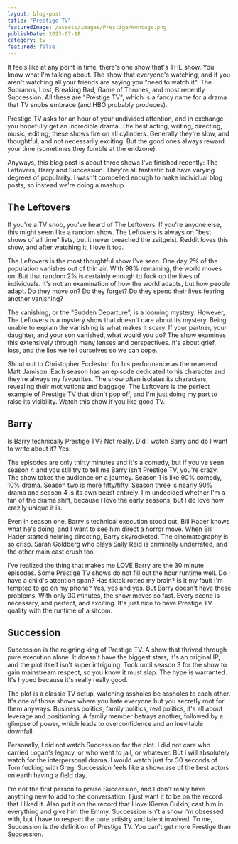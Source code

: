 ```yaml
---
layout: blog-post
title: "Prestige TV"
featuredImage: /assets/images/Prestige/montage.png
publishDate: 2023-07-18
category: tv
featured: false
---
```


It feels like at any point in time, there's one show that's THE show. You know what I'm talking about. The show that everyone's watching, and if you aren't watching all your friends are saying you "need to watch it". The Sopranos, Lost, Breaking Bad, Game of Thrones, and most recently Succession. All these are "Prestige TV", which is a fancy name for a drama that TV snobs embrace (and HBO probably produces).

Prestige TV asks for an hour of your undivided attention, and in exchange you hopefully get an incredible drama. The best acting, writing, directing, music, editing; these shows fire on all cylinders. Generally they're slow, and thoughtful, and not necessarily exciting. But the good ones always reward your time (sometimes they fumble at the endzone).

Anyways, this blog post is about three shows I've finished recently: The Leftovers, Barry and Succession. They're all fantastic but have varying degrees of popularity. I wasn't compelled enough to make individual blog posts, so instead we're doing a mashup.

## The Leftovers

If you're a TV snob, you've heard of The Leftovers. If you're anyone else, this might seem like a random show. The Leftovers is always on "best shows of all time" lists, but it never breached the zeitgeist. Reddit loves this show, and after watching it, I love it too.

The Leftovers is the most thoughtful show I've seen. One day 2% of the population vanishes out of thin air. With 98% remaining, the world moves on. But that random 2% is certainly enough to fuck up the lives of individuals. It's not an examination of how the world adapts, but how people adapt. Do they move on? Do they forget? Do they spend their lives fearing another vanishing?

The vanishing, or the "Sudden Departure", is a looming mystery. However, The Leftovers is a mystery show that doesn't care about its mystery. Being unable to explain the vanishing is what makes it scary. If your partner, your daughter, and your son vanished, what would you do? The show examines this extensively through many lenses and perspectives. It's about grief, loss, and the lies we tell ourselves so we can cope.

Shout out to Christopher Eccleston for his performance as the reverend Matt Jamison. Each season has an episode dedicated to his character and they're always my favourites. The show often isolates its characters, revealing their motivations and baggage. The Leftovers is the perfect example of Prestige TV that didn't pop off, and I'm just doing my part to raise its visibility. Watch this show if you like good TV.

## Barry

Is Barry technically Prestige TV? Not really. Did I watch Barry and do I want to write about it? Yes.

The episodes are only thirty minutes and it's a comedy, but if you've seen season 4 and you still try to tell me Barry isn't Prestige TV, you're crazy. The show takes the audience on a journey. Season 1 is like 90% comedy, 10% drama. Season two is more fifty/fifty. Season three is nearly 90% drama and season 4 is its own beast entirely. I'm undecided whether I'm a fan of the drama shift, because I love the early seasons, but I do love how crazily unique it is.

Even in season one, Barry's technical execution stood out. Bill Hader knows what he's doing, and I want to see him direct a horror move. When Bill Hader started helming directing, Barry skyrocketed. The cinematography is so crisp. Sarah Goldberg who plays Sally Reid is criminally underrated, and the other main cast crush too.

I've realized the thing that makes me LOVE Barry are the 30 minute episodes. Some Prestige TV shows do not fill out the hour runtime well. Do I have a child's attention span? Has tiktok rotted my brain? Is it my fault I'm tempted to go on my phone? Yes, yes and yes. But Barry doesn't have these problems. With only 30 minutes, the show moves so fast. Every scene is necessary, and perfect, and exciting. It's just nice to have Prestige TV quality with the runtime of a sitcom.

## Succession

Succession is the reigning king of Prestige TV. A show that thrived through pure execution alone. It doesn't have the biggest stars, it's an original IP, and the plot itself isn't super intriguing. Took until season 3 for the show to gain mainstream respect, so you know it must slap. The hype is warranted. It's hyped because it's really really good.

The plot is a classic TV setup, watching assholes be assholes to each other. It's one of those shows where you hate everyone but you secretly root for them anyways. Business politics, family politics, real politics, it's all about leverage and positioning. A family member betrays another, followed by a glimpse of power, which leads to overconfidence and an inevitable downfall.

Personally, I did not watch Succession for the plot. I did not care who carried Logan's legacy, or who went to jail, or whatever. But I will absolutely watch for the interpersonal drama. I would watch just for 30 seconds of Tom fucking with Greg. Succession feels like a showcase of the best actors on earth having a field day.

I'm not the first person to praise Succession, and I don't really have anything new to add to the conversation. I just want it to be on the record that I liked it. Also put it on the record that I love Kieran Culkin, cast him in everything and give him the Emmy. Succession isn't a show I'm obsessed with, but I have to respect the pure artistry and talent involved. To me, Succession is the definition of Prestige TV. You can't get more Prestige than Succession.
